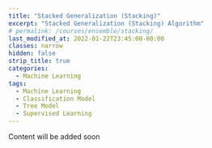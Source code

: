 ```yaml
---
title: "Stacked Generalization (Stacking)"
excerpt: "Stacked Generalization (Stacking) Algorithm"
# permalink: /courses/ensemble/stacking/
last_modified_at: 2022-01-22T23:45:00-00:00
classes: narrow
hidden: false
strip_title: true
categories:
  - Machine Learning
tags: 
  - Machine Learning
  - Classification Model
  - Tree Model
  - Supervised Learning
---
```

Content will be added soon